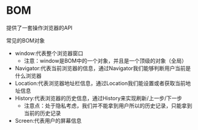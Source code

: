 # BOM

提供了一套操作浏览器的API

常见的BOM对象

* window:代表整个浏览器窗口
  * 注意：window是BOM中的一个对象，并且是一个顶级的对象（全局）
* Navigator:代表当前浏览器的信息，通过Navigator我们能够判断用户当前是什么浏览器
* Location:代表浏览器地址栏信息，通过Location我们能设置或者获取当前地址信息
* History:代表浏览器的历史信息，通过History来实现刷新/上一步/下一步 
  * 注意点：处于隐私考虑，我们并不能拿到用户所以的历史记录，只能拿到当前的历史记录
* Screen:代表用户的屏幕信息

